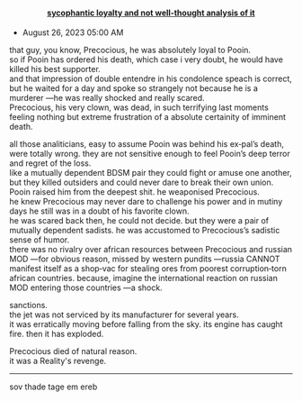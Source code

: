 
#### <div align="center"><ins>sycophantic loyalty and not well‑thought analysis of it</ins></div>

- August 26, 2023 05:00 AM  

that guy, you know, Precocious, he was absolutely loyal to Pooin.  
so if Pooin has ordered his death, which case i very doubt, he would have killed his best supporter.  
and that impression of double entendre in his condolence speach is correct, but he waited for a day and spoke so strangely not because he is a murderer —he was really shocked and really scared.  
Precocious, his very clown, was dead, in such terrifying last moments feeling nothing but extreme frustration of a absolute certainity of imminent death.

all those analiticians, easy to assume Pooin was behind his ex‑pal’s death, were totally wrong. they are not sensitive enough to feel Pooin’s deep terror and regret of the loss.  
like a mutually dependent BDSM pair they could fight or amuse one another, but they killed outsiders and could never dare to break their own union.  
Pooin raised him from the deepest shit. he weaponised Precocious.  
he knew Precocious may never dare to challenge his power and in mutiny days he still was in a doubt of his favorite clown.  
he was scared back then, he could not decide. but they were a pair of mutually dependent sadists. he was accustomed to Precocious’s sadistic sense of humor.  
there was no rivalry over african resources between Precocious and russian MOD —for obvious reason, missed by western pundits —russia CANNOT manifest itself as a shop‑vac for stealing ores from poorest corruption‑torn african countries. because, imagine the international reaction on russian MOD entering those countries —a shock.

sanctions.  
the jet was not serviced by its manufacturer for several years.  
it was erratically moving before falling from the sky.
its engine has caught fire. then it has exploded.

Precocious died of natural reason.  
it was a Reality's revenge.  

---


sov thade tage em ereb



